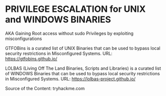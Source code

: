 # PRIVILEGE ESCALATION for UNIX and WINDOWS BINARIES


AKA Gaining Root access without sudo Privileges by exploiting misconfigurations

GTFOBins is a curated list of UNIX Binaries that can be used to bypass local security restrictions in Misconfigured Systems.
      URL: https://gtfobins.github.io/


LOLBAS (Living Off The Land Binaries, Scripts and Libraries) is a curated list of WINDOWS Binaries that can be used to bypass local security restrictions in Misconfigured Systems.
      URL: https://lolbas-project.github.io/



Source of the Content: tryhackme.com
